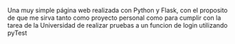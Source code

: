 Una muy simple página web realizada con Python y Flask, con el proposito de que me sirva tanto como proyecto personal como para cumplir con la tarea de la Universidad de realizar pruebas a un funcion de login utilizando pyTest
